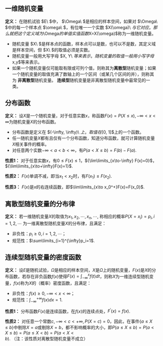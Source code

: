 ## 一维随机变量

**定义：** 在随机试验 $E\ $中， $\Omega\ $是相应的样本空间，如果对 $\Omega\ $中的每一个样本点 $\omega\ $，有位唯一一个实数 $X(\omega)\ $与它对应，那么就把这个定义域为$\Omega$的单值实值函数$X=X(\omega)$称为一维随机变量。

- 随机变量 $X\ $是样本点的函数，样本点可以是数，也可以不是数，其定义域是样本空间，但 $X\ $的取值必须是实数。
- 随机变量一般用大写字母 $X, Y\ $等来表示，随机变量的取值一般用小写字母$x,y$等来表示。
- 如果一个随机变量仅可能取有限或可列个值，则称其为**离散型**随机变量；如果一个随机变量的取值充满了数轴上的一个区间（或某几个区间的并），则称其为 **非离散型**随机变量。 **连续型**随机变量是非离散型随机变量中最常见的一类。



## 分布函数

**定义：** 设$X$是一个随机变量，对于任意实数$x$，称函数$F(x)=P(X\leqslant x), -\infty<x<\infty$为随机变量$X$的分布函数。

- 分布函数是定义在 $(-\infty, \infty)\ $上，取值在$[0, 1]$上的一个函数。
- 任一随机变量$X$都有且仅有一个分布函数，知道分布函数，就可计算随机变量$X$相关事件的概率。
- 对任意两个实数$-\infty<a<b<\infty$，有$P(a<X\leqslant b)=F(b)-F(a)$.

**性质1：** 对于任意实数$x$，有$0\leqslant F(x)\leqslant 1$，${\lim\limits_{x\to-\infty} F(x)=0}$，${\lim\limits_{x\to+\infty}F(x)=1}$.

**性质2：** $F(x)$单调不减，即当$x_1<x_2$时，有$F(x_1)\leqslant F(x_2)$.

**性质3：** $F(x)$是$x$的右连续函数，即$\lim\limits_{x\to x_0^+}F(x)=F(x_0)$.



## 离散型随机变量的分布律

**定义：** 若一维随机变量$X$的取值为$x_1,x_2,\cdots,x_n,\cdots,$ 称相应的概率$P(X=x_i)=p_i, i=1,2,\cdots$ 为一维离散型随机变量$X$的分布律，且满足：

- 非负性：$p_i\geqslant 0, i=1,2,\cdots$；
- 规范性：$\sum\limits_{i=1}^{\infty}p_i=1$.



## 连续型随机变量的密度函数

**定义：** 设$E$是随机试验，$\Omega$是相应的样本空间，$X$是$\Omega$上的随机变量，$F(x)$是$X$的分布函数，若存在非负函数$f(x)$使得$F(x)=\int_{-\infty}^{x}f(t)dt$，则称$X$为一维连续型随机变量，$f(x)$称为$X$的（概率）密度函数，且满足：

- 非负性：$f(x)\geqslant0, -\infty<x<\infty$；
- 规范性：$\int_{-\infty}^{+\infty}f(x)dx=1$.

**性质1：** 分布函数$F(x)$是连续函数，在$f(x)$的连续点处，$F^{'}(x)=f(x)$.

**性质2：** 对任意一个常数$c, -\infty<c<+\infty, P(X=c)=0$，因此，在事件$\{a\leqslant X\leqslant b\}$中剔除$X=a$或剔除$X=b$，都不影响概率的大小，即$P(a\leqslant X\leqslant b)=P(a<X\leqslant b)=P(a\leqslant X<b)=P(a<X<b)$. （注：该性质对离散型随机变量不成立）

